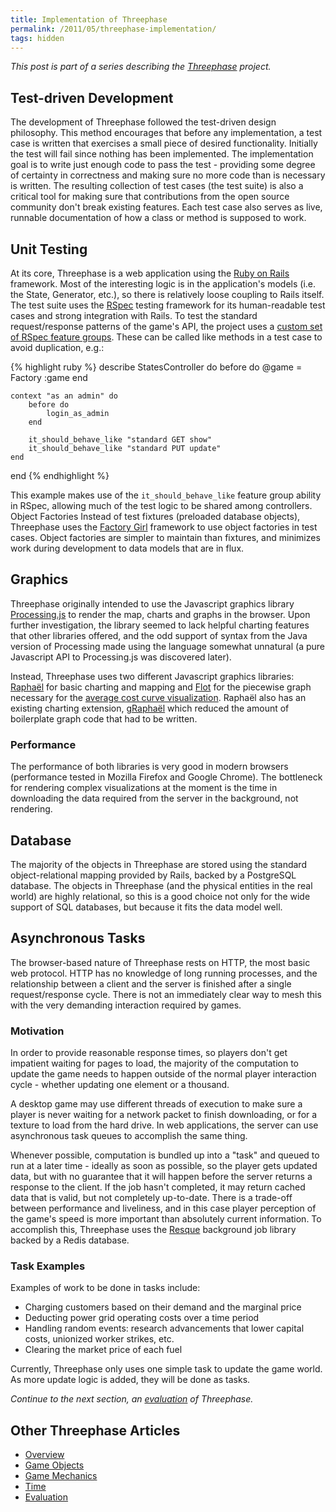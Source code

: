 ```yaml
---
title: Implementation of Threephase
permalink: /2011/05/threephase-implementation/
tags: hidden
---
```


*This post is part of a series describing the [Threephase](/2011/05/threephase/)
project.*

## Test-driven Development

The development of Threephase followed the test-driven design philosophy. This
method encourages that before any implementation, a test case is written that
exercises a small piece of desired functionality. Initially the test will fail
since nothing has been implemented. The implementation goal is to write just
enough code to pass the test - providing some degree of certainty in correctness
and making sure no more code than is necessary is written. The resulting
collection of test cases (the test suite) is also a critical tool for making
sure that contributions from the open source community don't break existing
features. Each test case also serves as live, runnable documentation of how a
class or method is supposed to work.

## Unit Testing

At its core, Threephase is a web application using the
[Ruby on Rails](http://rubyonrails.org/) framework. Most of the interesting
logic is in the application's models (i.e. the State, Generator, etc.), so there
is relatively loose coupling to Rails itself. The test suite uses the
[RSpec](http://rspec.info/) testing framework for its human-readable test cases
and strong integration with Rails. To test the standard request/response
patterns of the game's API, the project uses a
[custom set of RSpec feature groups](https://github.com/peplin/threephase/blob/master/spec/support/crud_helper.rb).
These can be called like methods in a test case to avoid duplication, e.g.:

{% highlight ruby %}
describe StatesController do
    before do
        @game = Factory :game
    end

    context "as an admin" do
        before do
            login_as_admin
        end

        it_should_behave_like "standard GET show"
        it_should_behave_like "standard PUT update"
    end
end
{% endhighlight %}

This example makes use of the `it_should_behave_like` feature group ability in
RSpec, allowing much of the test logic to be shared among controllers. Object
Factories Instead of test fixtures (preloaded database objects), Threephase uses
the [Factory Girl](https://github.com/thoughtbot/factory_girl) framework to use
object factories in test cases. Object factories are simpler to maintain than
fixtures, and minimizes work during development to data models that are in flux.

## Graphics

Threephase originally intended to use the Javascript graphics library
[Processing.js](http://processingjs.org) to render the map, charts and graphs in
the browser. Upon further investigation, the library seemed to lack helpful
charting features that other libraries offered, and the odd support of syntax
from the Java version of Processing made using the language somewhat unnatural
(a pure Javascript API to Processing.js was discovered later).

Instead, Threephase uses two different Javascript graphics libraries:
[Raphaël](http://raphaeljs.com) for basic charting and mapping and
[Flot](http://www.flotcharts.org/) for the piecewise graph
necessary for the
[average cost curve visualization](https://github.com/peplin/threephase/blob/master/public/javascripts/application.js#L157).
Raphaël also has an existing charting extension,
[gRaphaël](http://g.raphaeljs.com) which reduced the amount of boilerplate graph
code that had to be written.

### Performance

The performance of both libraries is very good in modern browsers (performance
tested in Mozilla Firefox and Google Chrome). The bottleneck for rendering
complex visualizations at the moment is the time in downloading the data
required from the server in the background, not rendering.

## Database

The majority of the objects in Threephase are stored using the standard
object-relational mapping provided by Rails, backed by a PostgreSQL database.
The objects in Threephase (and the physical entities in the real world) are
highly relational, so this is a good choice not only for the wide support of SQL
databases, but because it fits the data model well.

## Asynchronous Tasks

The browser-based nature of Threephase rests on HTTP, the most basic web
protocol. HTTP has no knowledge of long running processes, and the relationship
between a client and the server is finished after a single request/response
cycle. There is not an immediately clear way to mesh this with the very
demanding interaction required by games.

### Motivation

In order to provide reasonable response times, so players don't get impatient
waiting for pages to load, the majority of the computation to update the game
needs to happen outside of the normal player interaction cycle - whether
updating one element or a thousand.

A desktop game may use different threads of execution to make sure a player is
never waiting for a network packet to finish downloading, or for a texture to
load from the hard drive. In web applications, the server can use asynchronous
task queues to accomplish the same thing.

Whenever possible, computation is bundled up into a "task" and queued to run at
a later time - ideally as soon as possible, so the player gets updated data, but
with no guarantee that it will happen before the server returns a response to
the client. If the job hasn't completed, it may return cached data that is
valid, but not completely up-to-date. There is a trade-off between performance
and liveliness, and in this case player perception of the game's speed is more
important than absolutely current information. To accomplish this, Threephase
uses the [Resque](https://github.com/defunkt/resque) background job library backed by a Redis database.

### Task Examples

Examples of work to be done in tasks include:

* Charging customers based on their demand and the marginal price
* Deducting power grid operating costs over a time period
* Handling random events: research advancements that lower capital costs,
    unionized worker strikes, etc.
* Clearing the market price of each fuel

Currently, Threephase only uses one simple task to update the game world. As
more update logic is added, they will be done as tasks.

*Continue to the next section, an
[evaluation](/2011/05/threephase-evaluation/) of Threephase.*

## Other Threephase Articles

* [Overview](/2011/05/threephase/)
* [Game Objects](/2011/05/threephase-game-objects/)
* [Game Mechanics](/2011/05/threephase-mechanics/)
* [Time](/2011/05/threephase-time/)
* [Evaluation](/2011/05/threephase-time/)
